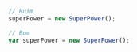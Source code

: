```javascript
// Ruim
superPower = new SuperPower();

// Bom
var superPower = new SuperPower();
```
